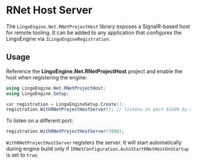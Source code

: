 # RNet Host Server

The `LingoEngine.Net.RNetProjectHost` library exposes a SignalR-based host for remote tooling. It can be added to any application that configures the LingoEngine via `ILingoEngineRegistration`.

## Usage

Reference the **LingoEngine.Net.RNetProjectHost** project and enable the host when registering the engine:

```csharp
using LingoEngine.Net.RNetProjectHost;
using LingoEngine.Setup;

var registration = LingoEngineSetup.Create();
registration.WithRNetProjectHostServer(); // listens on port 61699 by default
```

To listen on a different port:

```csharp
registration.WithRNetProjectHostServer(7000);
```

`WithRNetProjectHostServer` registers the server. It will start automatically during engine build only if `IRNetConfiguration.AutoStartRNetHostOnStartup` is set to `true`.
